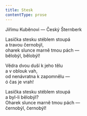 ```yaml
---
title: Stesk
contentType: prose
---
```


<section>

Jiřímu Kuběnovi — Český Šternberk

Lasička stesku stéblem stoupá  
a travou černobýl,  
oharek slunce marně tmou pách —  
bělobýl, bělobýl!

Vědra dvou duší k jeho tělu  
a v oblouk vah,  
od nenávratna k zapomnělu —  
ó čas je vrah!

Lasička stesku stéblem stoupá  
a byl-li bělobýl?  
Oharek slunce marně tmou pách —  
černobýl, černobýl!

</section>
